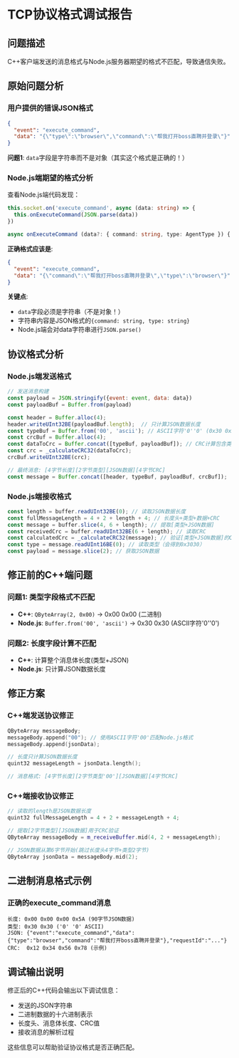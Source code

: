 # TCP协议格式调试报告

## 问题描述

C++客户端发送的消息格式与Node.js服务器期望的格式不匹配，导致通信失败。

## 原始问题分析

### 用户提供的错误JSON格式
```json
{
  "event": "execute_command",
  "data": "{\"type\":\"browser\",\"command\":\"帮我打开boss直聘并登录\"}"
}
```

**问题1**: `data`字段是字符串而不是对象（其实这个格式是正确的！）

### Node.js端期望的格式分析

查看Node.js端代码发现：
```typescript
this.socket.on('execute_command', async (data: string) => {
  this.onExecuteCommand(JSON.parse(data))
})

async onExecuteCommand (data?: { command: string, type: AgentType }) {
```

**正确格式应该是**:
```json
{
  "event": "execute_command",
  "data": "{\"command\":\"帮我打开boss直聘并登录\",\"type\":\"browser\"}"
}
```

**关键点**: 
- `data`字段必须是字符串（不是对象！）
- 字符串内容是JSON格式的`{command: string, type: string}`
- Node.js端会对data字符串进行`JSON.parse()`

## 协议格式分析

### Node.js端发送格式
```javascript
// 发送消息构建
const payload = JSON.stringify({event: event, data: data})
const payloadBuf = Buffer.from(payload)

const header = Buffer.alloc(4);
header.writeUInt32BE(payloadBuf.length);  // 只计算JSON数据长度
const typeBuf = Buffer.from('00', 'ascii'); // ASCII字符'0''0' (0x30 0x30)
const crcBuf = Buffer.alloc(4);
const dataToCrc = Buffer.concat([typeBuf, payloadBuf]); // CRC计算包含类型+JSON
const crc = _calculateCRC32(dataToCrc);
crcBuf.writeUInt32BE(crc);

// 最终消息: [4字节长度][2字节类型][JSON数据][4字节CRC]
const message = Buffer.concat([header, typeBuf, payloadBuf, crcBuf]);
```

### Node.js端接收格式
```javascript
const length = buffer.readUInt32BE(0); // 读取JSON数据长度
const fullMessageLength = 4 + 2 + length + 4; // 长度头+类型+数据+CRC
const message = buffer.slice(4, 6 + length); // 提取[类型+JSON数据]
const receivedCrc = buffer.readUInt32BE(6 + length); // 读取CRC
const calculatedCrc = _calculateCRC32(message); // 验证[类型+JSON数据]的CRC
const type = message.readUInt16BE(0); // 读取类型（会得到0x3030）
const payload = message.slice(2); // 获取JSON数据
```

## 修正前的C++端问题

### 问题1: 类型字段格式不匹配
- **C++**: `QByteArray(2, 0x00)` → 0x00 0x00 (二进制)
- **Node.js**: `Buffer.from('00', 'ascii')` → 0x30 0x30 (ASCII字符'0''0')

### 问题2: 长度字段计算不匹配  
- **C++**: 计算整个消息体长度(类型+JSON)
- **Node.js**: 只计算JSON数据长度

## 修正方案

### C++端发送协议修正
```cpp
QByteArray messageBody;
messageBody.append("00"); // 使用ASCII字符'00'匹配Node.js格式
messageBody.append(jsonData);

// 长度只计算JSON数据长度
quint32 messageLength = jsonData.length();

// 消息格式: [4字节长度][2字节类型'00'][JSON数据][4字节CRC]
```

### C++端接收协议修正
```cpp
// 读取的length是JSON数据长度
quint32 fullMessageLength = 4 + 2 + messageLength + 4;

// 提取[2字节类型][JSON数据]用于CRC验证
QByteArray messageBody = m_receiveBuffer.mid(4, 2 + messageLength);

// JSON数据从第6字节开始(跳过长度头4字节+类型2字节)
QByteArray jsonData = messageBody.mid(2);
```

## 二进制消息格式示例

### 正确的execute_command消息
```
长度: 0x00 0x00 0x00 0x5A (90字节JSON数据)
类型: 0x30 0x30 ('0' '0' ASCII)
JSON: {"event":"execute_command","data":{"type":"browser","command":"帮我打开boss直聘并登录"},"requestId":"..."}
CRC:  0x12 0x34 0x56 0x78 (示例)
```

## 调试输出说明

修正后的C++代码会输出以下调试信息：
- 发送的JSON字符串
- 二进制数据的十六进制表示
- 长度头、消息体长度、CRC值
- 接收消息的解析过程

这些信息可以帮助验证协议格式是否正确匹配。 